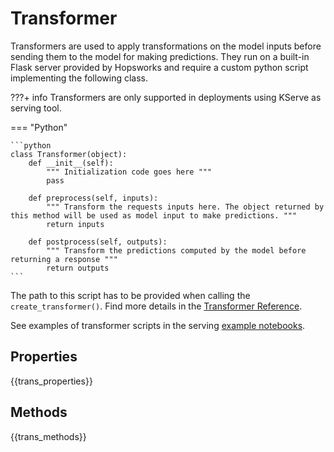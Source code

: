 # Transformer

Transformers are used to apply transformations on the model inputs before sending them to the model for making predictions. They run on a built-in Flask server provided by Hopsworks and require a custom python script implementing the following class.

???+ info
    Transformers are only supported in deployments using KServe as serving tool.

=== "Python"

    ```python
    class Transformer(object):
        def __init__(self):
            """ Initialization code goes here """
            pass

        def preprocess(self, inputs):
            """ Transform the requests inputs here. The object returned by this method will be used as model input to make predictions. """
            return inputs

        def postprocess(self, outputs):
            """ Transform the predictions computed by the model before returning a response """
            return outputs
    ```

The path to this script has to be provided when calling the `create_transformer()`. Find more details in the [Transformer Reference](transformer_api.md).

See examples of transformer scripts in the serving [example notebooks](https://github.com/logicalclocks/hops-examples/blob/master/notebooks/ml/serving).

## Properties

{{trans_properties}}

## Methods

{{trans_methods}}
